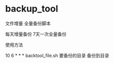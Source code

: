backup_tool
===========

文件增量 全量备份脚本

每天增量备份  7天一次全量备份

使用方法

10 6 * * * backtool_file.sh 要备份的目录 备份到目录

